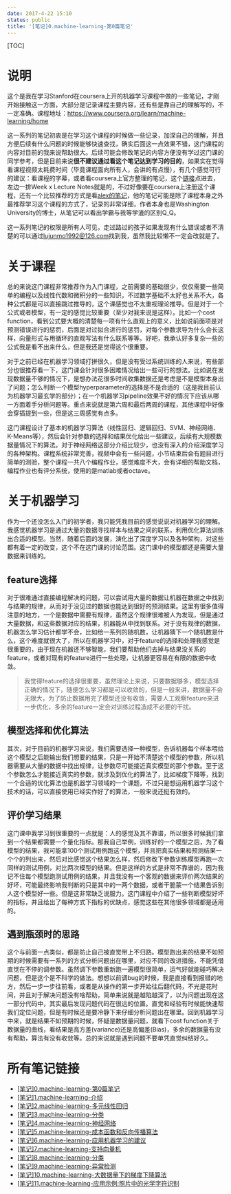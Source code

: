 ```yaml
---
date: 2017-4-22 15:10
status: public
title: '[笔记]0.machine-learning-第0篇笔记'
---
```



[TOC]

# 说明

这个是我在学习Stanford在coursera上开的机器学习课程中做的一些笔记，才刚开始接触这一方面，大部分是记录课程主要内容，还有些是靠自己的理解写的，不一定准确。课程地址：<https://www.coursera.org/learn/machine-learning/home>

这一系列的笔记初衷是在学习这个课程的时候做一些记录，加深自己的理解，并且方便后续有什么问题的时候能够快速查找，确实后面这一点效果不错，这门课程的内容对目前的我来说帮助很大。后续可能会修改笔记的内容方便没有学过这门课的同学参考，但是目前来说**很不建议通过看这个笔记达到学习的目的**，如果实在觉得看课程视频太耗费时间（毕竟课程面向所有人，会讲的有点慢），有几个感觉可行的建议：看课程的字幕，或者看coursera上官方整理的笔记，这个[链接](https://www.coursera.org/learn/machine-learning/resources/JXWWS)点进去，左边一排Week x Lecture Notes就是的，不过好像要在coursera上注册这个课程，还有一个比较推荐的方式是看[alex的笔记](http://www.holehouse.org/mlclass/index.html)，他的笔记可能是除了课程本身之外最推荐学习这个课程的方式了，记录的非常详细，作者本身也是Washington University的博士，从笔记可以看出学霸与我等学渣的区别Q_Q。

这一系列笔记的权限是所有人可见，走过路过的孩子如果发现有什么错误或者不清楚的可以通过<lujunmo1992@126.com>找到我，虽然我比较懒不一定会改就是了。

# 关于课程

总的来说这门课程非常推荐作为入门课程，之前需要的基础很少，仅仅需要一些简单的编程以及线性代数和微积分的一些知识，不过数学基础不太好也关系不大，各种公式都是可以直接跳过推导的，这个课感觉也不太重视理论推导。但是对于一个公式或者模型，有一定的感觉比较重要（至少对我来说是这样）。比如一个cost function，看到公式要大概的清楚每一项有什么直观上的意义，比如说前面项是对预测错误进行的惩罚，后面是对过拟合进行的惩罚，对每个参数求导为什么会长这样，向量形式与用循环的直观写法有什么联系等等。好吧，我承认好多复杂一些的公式我是看不出来什么，但是我还是觉得这个很重要。

对于之前已经在机器学习领域打拼很久，但是没有受过系统训练的人来说，有些部分也很推荐看一下，这门课会针对很多困难情况给出一些可行的想法。比如说在发现数据量不够的情况下，是想办法花很多时间收集数据还是考虑是不是模型本身出了问题；怎么判断一个模型hyperparameter的选择是不是合适的（这是我目前认为机器学习最玄学的部分）；在一个机器学习pipeline效果不好的情况下应该从哪一方面着手分析问题等。重点来说就是第六周和最后两周的课程，其他课程中好像会穿插提到一些，但是这三周感觉有点多。

这门课程设计了基本的机器学习算法（线性回归、逻辑回归、SVM、神经网络、K-Means等），然后会针对参数的选择和结果优化给出一些建议，后续有大规模数据量情况下的算法。对于神经网络这部分介绍比较少，也没有深入的介绍深度学习的各种架构。课程系统非常完善，视频中会有一些问题，小节结束后会有题目进行简单的测验，整个课程一共八个编程作业，感觉难度不大，会有详细的帮助文档，编程作业也有评分系统，使用的是matlab或者octave。

# 关于机器学习

作为一个还没怎么入门的初学者，我只能凭我目前的感觉说说对机器学习的理解。我感觉机器学习是通过大量的数据寻找样本与结果之间的联系，利用优化算法训练出合适的模型。当然，随着后面的发展，演化出了深度学习以及各种架构，对这些都有着一定的改变，这个不在这门课的讨论范围。这门课中的模型都还是需要大量数据来训练的。

## feature选择

对于很难通过直接编程解决的问题，可以尝试用大量的数据让机器在数据之中找到与结果的规律，从而对于没见过的数据也能达到很好的预测结果。这里有很多值得注意的地方，一个是数据中需要有规律，虽然这个规律很难被人为发现，但是通过大量数据，和这些数据对应的结果，机器能从中找到联系。对于没有规律的数据，机器怎么学习估计都学不会，比如给一系列的随机数，让机器猜下一个随机数是什么，这个难度就很大了，所以在机器学习中，对于feature的选择和处理我感觉是很重要的，由于现在机器还不够智能，我们要帮助他们去掉与结果没关系的feature，或者对现有的feature进行一些处理，让机器更容易在有限的数据中收敛。

> 我觉得feature的选择很重要，虽然理论上来说，只要数据够多，模型选择正确的情况下，随便怎么学习都是可以收敛的，但是一般来讲，数据量不会无限大，为了防止数据用完了模型还没有收敛，需要人工观察feature来进一步优化，多余的feature一定会对训练过程造成不必要的干扰。

## 模型选择和优化算法

其次，对于目前的机器学习来说，我们需要选择一种模型，告诉机器每个样本喂给这个模型之后能输出我们想要的结果，只是一开始不清楚这个模型的参数，所以机器需要从大量的数据中找出规律，让参数尽可能接近真实模型的那个参数。至于这个参数怎么才能接近真实的参数，就涉及到优化的算法了，比如梯度下降等，找到一个合适的优化算法也是机器学习领域的一个课题，不过只是想运用机器学习这个技术的话，可以直接使用已经实作好了的算法，一般来说还挺有效的。

## 评价学习结果

这门课中我学习到很重要的一点就是：人的感觉及其不靠谱，所以很多时候我们拿到一个结果都需要一个量化指标。那我自己举例，训练好的一个模型之后，为了看模型的结果，我可能拿100个测试用例跑这个模型，并且把真实结果和预测结果一个个的列出来，然后对比感觉这个结果怎么样，然后修改下参数训练模型再跑一次同样的测试用例，对比两次模型的结果。但是这样的方式是非常不靠谱的，因为我记不住每个模型跑测试用例的结果，并且我没有一个客观的数据来评价两次结果的好坏，可能最终影响我判断的只是其中的一两个数据，或者干脆蒙一个结果告诉别人这个模型好一些。但是这非常缺乏说服力。这门课程中介绍了一些判断模型好坏的指标，并且给出了每种方式下指标的优缺点，感觉这些在其他很多领域都是适用的。

## 遇到瓶颈时的思路

这个与前面一点类似，都是防止自己被直觉带上不归路。模型跑出来的结果不如预期的时候需要有一系列的方式分析问题出在哪里，对应不同的改进措施，不能凭借直觉在不停的调参数。虽然调下参数重新跑一遍模型很简单，运气好就能碰巧解决问题，但是这个是不科学的做法。想想以前调bug的时候，我是直接看到报错的地方，然后一步一步往前看，或者是从操作的第一步开始往后翻代码，不光是花时间，并且对于解决问题没有啥帮助，简单来说就是越陷越深了，以为问题出现在这一部分代码中，其实最后发现问题代码在很远的位置。直觉和经验有时候能快速帮我们定位问题，但是有时候还是要冷静下来仔细分析问题出在哪里。回到机器学习中来，就是结果不如预期的时候，怀疑是数据量问题，就看下cost function关于数据量的曲线，看结果是高方差(variance)还是高偏差(Bias)，多余的数据量有没有帮助，算法有没有收敛等。总的来说就是遇到问题不要单凭直觉纠结好久。

# 所有笔记链接
- [[笔记]0.machine-learning-第0篇笔记](http://junmo.farbox.com/post/ji-qi-xue-xi/-bi-ji-0.machine-learning-di-0pian-bi-ji)
- [[笔记]1.machine-learning-介绍](http://junmo.farbox.com/post/ji-qi-xue-xi/-bi-ji-1.machine-learning-jie-shao)
- [[笔记]2.machine-learning-多元线性回归](http://junmo.farbox.com/post/ji-qi-xue-xi/-bi-ji-2.machine-learning-duo-yuan-xian-xing-hui-gui)
- [[笔记]3.machine-learning-分类](http://junmo.farbox.com/post/ji-qi-xue-xi/-bi-ji-3.machine-learning-fen-lei)
- [[笔记]4.machine-learning-神经网络](http://junmo.farbox.com/post/ji-qi-xue-xi/-bi-ji-4.machine-learning-shen-jing-wang-luo)
- [[笔记]5.machine-learning-成本函数和反向传播算法](http://junmo.farbox.com/post/ji-qi-xue-xi/-bi-ji-5.machine-learning-cheng-ben-han-shu-he-fan-xiang-chuan-bo-suan-fa)
- [[笔记]6.machine-learning-应用机器学习的建议](http://junmo.farbox.com/post/ji-qi-xue-xi/-bi-ji-6.machine-learning-ying-yong-ji-qi-xue-xi-de-jian-yi)
- [[笔记]7.machine-learning-支持向量机](http://junmo.farbox.com/post/ji-qi-xue-xi/-bi-ji-7.machine-learning-zhi-chi-xiang-liang-ji)
- [[笔记]8.machine-learning-分类](http://junmo.farbox.com/post/ji-qi-xue-xi/-bi-ji-8.machine-learning-fen-lei)
- [[笔记]9.machine-learning-异常检测](http://junmo.farbox.com/post/ji-qi-xue-xi/-bi-ji-9.machine-learning-yi-chang-jian-ce)
- [[笔记]10.machine-learning-大数据量下的梯度下降算法](http://junmo.farbox.com/post/ji-qi-xue-xi/-bi-ji-10.machine-learning-da-shu-ju-liang-xia-de-ti-du-xia-jiang-suan-fa)
- [[笔记]11.machine-learning-应用示例:照片中的光学字符识别](http://junmo.farbox.com/post/ji-qi-xue-xi/-bi-ji-11.machine-learning-ying-yong-shi-li-zhao-pian-zhong-de-guang-xue-zi-fu-shi-bie)